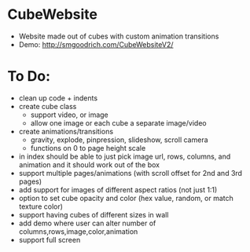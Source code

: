 # CubeWebsite
- Website made out of cubes with custom animation transitions
- Demo: http://smgoodrich.com/CubeWebsiteV2/

# To Do:
- clean up code + indents
- create cube class
  - support video, or image
  - allow one image or each cube a separate image/video
- create animations/transitions
  - gravity, explode, pinpression, slideshow, scroll camera
  - functions on 0 to page height scale
- in index should be able to just pick image url, rows, columns, and animation and it should work out of the box
- support multiple pages/animations (with scroll offset for 2nd and 3rd pages)
- add support for images of different aspect ratios (not just 1:1)
- option to set cube opacity and color (hex value, random, or match texture color)
- support having cubes of different sizes in wall
- add demo where user can alter number of columns,rows,image,color,animation
- support full screen
